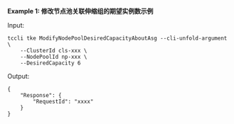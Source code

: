 **Example 1: 修改节点池关联伸缩组的期望实例数示例**



Input: 

```
tccli tke ModifyNodePoolDesiredCapacityAboutAsg --cli-unfold-argument  \
    --ClusterId cls-xxx \
    --NodePoolId np-xxx \
    --DesiredCapacity 6
```

Output: 
```
{
    "Response": {
        "RequestId": "xxxx"
    }
}
```

